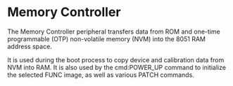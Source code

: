 # Memory Controller
The Memory Controller peripheral transfers data from ROM and one-time programmable (OTP) non-volatile memory (NVM) into the 8051 RAM address space.

It is used during the boot process to copy device and calibration data from NVM into RAM. It is also used by the cmd:POWER_UP command to initialize the selected FUNC image, as well as various PATCH commands.
